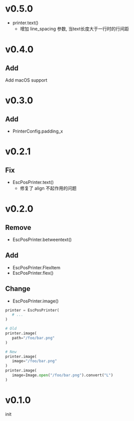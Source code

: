 # v0.5.0
- printer.text()
  - 增加 line_spacing 参数, 当text长度大于一行时的行间距

# v0.4.0
## Add
Add macOS support

# v0.3.0
## Add
- PrinterConfig.padding_x

# v0.2.1
## Fix
- EscPosPrinter.text()
  - 修复了 align 不起作用的问题

# v0.2.0
## Remove
- EscPosPrinter.betweentext()

## Add
- EscPosPrinter.FlexItem
- EscPosPrinter.flex()

## Change
- EscPosPrinter.image()
```py
printer = EscPosPrinter(
   # ...
)

# Old
printer.image(
   path="/foo/bar.png"
)

# New
printer.image(
   image="/foo/bar.png"
)
printer.image(
   image=Image.open("/foo/bar.png").convert("L")
)
```


# v0.1.0
init
